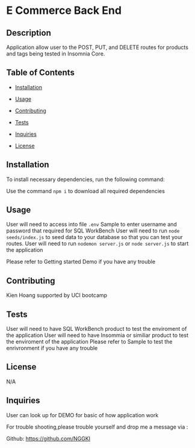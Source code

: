 # E Commerce Back End

## Description

Application allow user to the POST, PUT, and DELETE routes for products and tags being tested in Insomnia Core.

## Table of Contents

- [Installation](#installation)

- [Usage](#usage)

- [Contributing](#contributing)

- [Tests](#tests)

- [Inquiries](#Inquiries)

- [License](#License)

## Installation

To install necessary dependencies, run the following command:

Use the command `npm i` to download all required dependencies

## Usage

User will need to access into file `.env` Sample to enter username and password that required for SQL WorkBench
User will need to run `node seeds/index.js` to seed data to your database so that you can test your routes.
User will need to run `nodemon server.js` or `node server.js` to start the application

Please refer to Getting started Demo if you have any trouble

## Contributing

Kien Hoang supported by UCI bootcamp

## Tests

User will need to have SQL WorkBench product to test the enviroment of the application
User will need to have Insommia or similiar product to test the enviroment of the application
Please refer to Sample to test the enrivronment if you have any trouble

## License

N/A

## Inquiries

User can look up for DEMO for basic of how application work

For trouble shooting,please trouble yourself and drop me a message via :

Github: https://github.com/NGGKI
